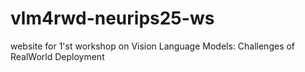 # vlm4rwd-neurips25-ws
website for 1'st workshop on Vision Language Models: Challenges of RealWorld Deployment
